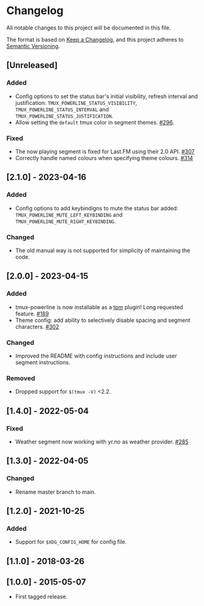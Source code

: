 # Changelog
All notable changes to this project will be documented in this file.

The format is based on [Keep a Changelog](https://keepachangelog.com/en/1.0.0/),
and this project adheres to [Semantic Versioning](https://semver.org/spec/v2.0.0.html).

## [Unreleased]
### Added
- Config options to set the status bar's initial visibility, refresh interval and justification: `TMUX_POWERLINE_STATUS_VISIBILITY`, `TMUX_POWERLINE_STATUS_INTERVAL` and `TMUX_POWERLINE_STATUS_JUSTIFICATION`.
- Allow setting the `default` tmux color in segment themes. [#296](https://github.com/erikw/tmux-powerline/issues/296).
### Fixed
- The now playing segment is fixed for Last.FM using their 2.0 API. [#307](https://github.com/erikw/tmux-powerline/issues/307)
- Correctly handle named colours when specifying theme colours. [#314](https://github.com/erikw/tmux-powerline/issues/314)

## [2.1.0] - 2023-04-16
### Added
- Config options to add keybindigns to mute the status bar added: `TMUX_POWERLINE_MUTE_LEFT_KEYBINDING` and `TMUX_POWERLINE_MUTE_RIGHT_KEYBINDING`.
### Changed
- The old manual way is not supported for simplicity of maintaining the code.

## [2.0.0] - 2023-04-15
### Added
- tmux-powerline is now installable as a [tpm](https://github.com/tmux-plugins/tpm) plugin! Long requested feature. [#189](https://github.com/erikw/tmux-powerline/issues/189)
- Theme config: add ability to selectively disable spacing and segment characters. [#302](https://github.com/erikw/tmux-powerline/pull/302)
### Changed
- Improved the README with config instructions and include user segment instructions.
### Removed
- Dropped support for `$(tmux -V)` <2.2.

## [1.4.0] - 2022-05-04
### Fixed
- Weather segment now working with yr.no as weather provider. [#285](https://github.com/erikw/tmux-powerline/pull/285)

## [1.3.0] - 2022-04-05
### Changed
- Rename master branch to main.

## [1.2.0] - 2021-10-25
### Added
- Support for `$XDG_CONFIG_HOME` for config file.

## [1.1.0] - 2018-03-26

## [1.0.0] - 2015-05-07
- First tagged release.
